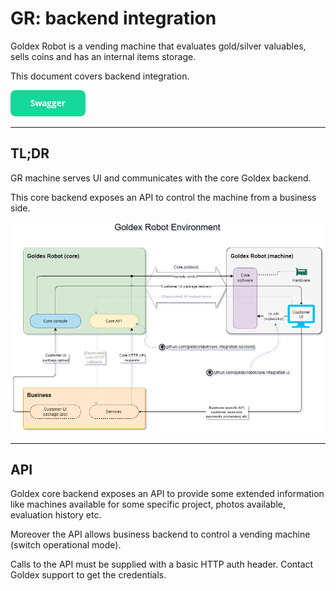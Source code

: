# GR: backend integration

Goldex Robot is a vending machine that evaluates gold/silver valuables, sells coins and has an internal items storage.

This document covers backend integration.

[<img src="/docs/images/swagger-button.png" alt="Swagger" width="120"/>](https://goldexrobot.github.io/core.integration.backend/#api-v1)

---

## TL;DR

GR machine serves UI and communicates with the core Goldex backend.

This core backend exposes an API to control the machine from a business side.

![Goldex environment](/docs/images/goldex_env.png)

---

## API

Goldex core backend exposes an API to provide some extended information like machines available for some specific project, photos available, evaluation history etc.

Moreover the API allows business backend to control a vending machine (switch operational mode).

Calls to the API must be supplied with a basic HTTP auth header. Contact Goldex support to get the credentials.

